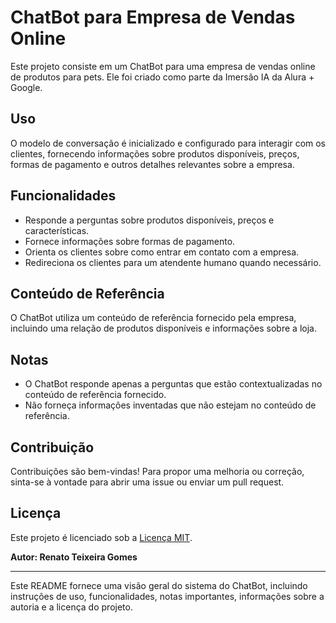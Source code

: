# ChatBot para Empresa de Vendas Online

Este projeto consiste em um ChatBot para uma empresa de vendas online de produtos para pets. Ele foi criado como parte da Imersão IA da Alura + Google.

## Uso

O modelo de conversação é inicializado e configurado para interagir com os clientes, fornecendo informações sobre produtos disponíveis, preços, formas de pagamento e outros detalhes relevantes sobre a empresa.

## Funcionalidades

- Responde a perguntas sobre produtos disponíveis, preços e características.
- Fornece informações sobre formas de pagamento.
- Orienta os clientes sobre como entrar em contato com a empresa.
- Redireciona os clientes para um atendente humano quando necessário.

## Conteúdo de Referência

O ChatBot utiliza um conteúdo de referência fornecido pela empresa, incluindo uma relação de produtos disponíveis e informações sobre a loja.

## Notas

- O ChatBot responde apenas a perguntas que estão contextualizadas no conteúdo de referência fornecido.
- Não forneça informações inventadas que não estejam no conteúdo de referência.

## Contribuição

Contribuições são bem-vindas! Para propor uma melhoria ou correção, sinta-se à vontade para abrir uma issue ou enviar um pull request.

## Licença

Este projeto é licenciado sob a [Licença MIT](LICENSE).

**Autor: Renato Teixeira Gomes**

---

Este README fornece uma visão geral do sistema do ChatBot, incluindo instruções de uso, funcionalidades, notas importantes, informações sobre a autoria e a licença do projeto.

